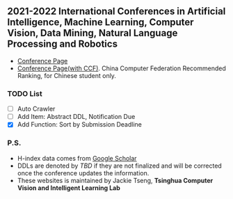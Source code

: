 ## 2021-2022 International Conferences in Artificial Intelligence, Machine Learning, Computer Vision, Data Mining, Natural Language Processing and Robotics
* [Conference Page](https://jackietseng.github.io/conference_call_for_paper/conferences.html)
* [Conference Page(with CCF)](https://jackietseng.github.io/conference_call_for_paper/conferences-with-ccf.html). China Computer Federation Recommended Ranking, for Chinese student only.

### TODO List
- [ ] Auto Crawler
- [ ] Add Item: Abstract DDL, Notification Due
- [x] Add Function: Sort by Submission Deadline

### P.S. 
* H-index data comes from [Google Scholar](https://scholar.google.com/citations?view_op=top_venues&hl=en)
* DDLs are denoted by *TBD* if they are not finalized and will be corrected once the conference updates the information.
* These websites is maintained by Jackie Tseng, **Tsinghua Computer Vision and Intelligent Learning Lab**
